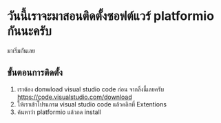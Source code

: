 # วันนี้เราจะมาสอนติดตั้งซอฟต์แวร์ platformio กันนะครับ
มาเริ่มกันเลย
## ขั้นตอนการติดตั้ง
1. เราต้อง donwload visual studio code ก่อน จากลิ้งนี้เลยครับ https://code.visualstudio.com/download
2. ให้เราเข้าโปรแกรม visual studio code แล้วคลิกที่ Extentions
3. ค้นหาว่า platformio แล้วกด install 
